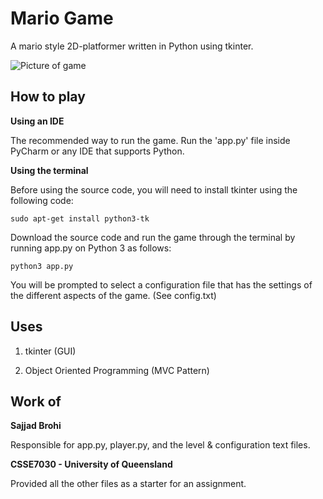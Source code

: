 # Mario Game

A mario style 2D-platformer written in Python using tkinter.

![Picture of game](https://i.imgur.com/vQOw8Us.png)

## How to play

**Using an IDE**

The recommended way to run the game. Run the 'app.py' file inside PyCharm or any IDE that supports Python.

**Using the terminal**

Before using the source code, you will need to install tkinter using the following code:

```
sudo apt-get install python3-tk 
```

Download the source code and run the game through the terminal by running app.py on Python 3 as follows:

```
python3 app.py
```

You will be prompted to select a configuration file that has the settings of the different aspects of the game. (See config.txt)

## Uses

1. tkinter (GUI)

2. Object Oriented Programming (MVC Pattern)

## Work of

**Sajjad Brohi**

Responsible for app.py, player.py, and the level & configuration text files.

**CSSE7030 - University of Queensland**

Provided all the other files as a starter for an assignment.
